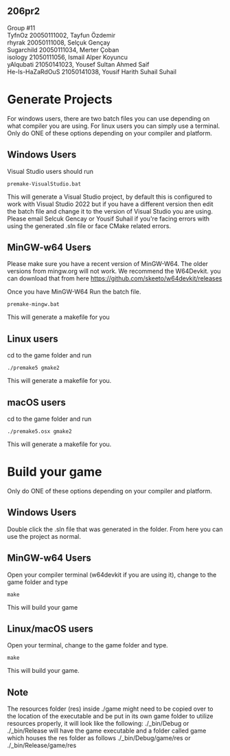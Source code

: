 ## 206pr2 <br />
Group #11 <br />
TyfnOz 20050111002, Tayfun Özdemir <br />
rhyrak 20050111008, Selçuk Gençay <br />
Sugarchild 20050111034, Merter Çoban <br />
isology 21050111056, Ismail Alper Koyuncu <br />
yAlqubati 21050141023, Yousef Sultan Ahmed Saif <br />
He-Is-HaZaRdOuS 21050141038, Yousif Harith Suhail Suhail <br />

# Generate Projects
For windows users, there are two batch files you can use depending on what compiler you are using. For linux users you can simply use a terminal.
Only do ONE of these options depending on your compiler and platform.
## Windows Users
Visual Studio users should run

    premake-VisualStudio.bat
	
This will generate a Visual Studio project, by default this is configured to work with Visual Studio 2022 but if you have a different version then
edit the batch file and change it to the version of Visual Studio you are using. Please email Selcuk Gencay or Yousif Suhail if you're facing errors with using the generated .sln file or face CMake related errors.
	
## MinGW-w64 Users
Please make sure you have a recent version of MinGW-W64. The older versions from mingw.org will not work.
We recommend the W64Devkit. you can download that from here https://github.com/skeeto/w64devkit/releases

Once you have MinGW-W64
Run the batch file.

    premake-mingw.bat

This will generate a makefile for you
	
## Linux users
cd to the game folder and run

    ./premake5 gmake2

This will generate a makefile for you.

## macOS users
cd to the game folder and run

    ./premake5.osx gmake2
	
This will generate a makefile for you.

# Build your game
Only do ONE of these options depending on your compiler and platform.
## Windows Users
Double click the .sln file that was generated in the folder. From here you can use the project as normal.
	
## MinGW-w64 Users
Open your compiler terminal (w64devkit if you are using it), change to the game folder and type 

    make
	
This will build your game
	
## Linux/macOS users
Open your terminal, change to the game folder and type.

    make
	
This will build your game.

## Note
The resources folder (res) inside ./game might need to be copied over to the location of the executable and be put in its own game folder to utilize resources properly,
 it will look like the following: ./_bin/Debug or ./_bin/Release will have the game executable and a folder called game which houses the res folder as follows ./_bin/Debug/game/res or ./_bin/Release/game/res
